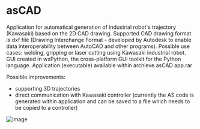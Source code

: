 # asCAD
Application for automatical generation of industrial robot's trajectory (Kawasaki) based on the 2D CAD drawing.
Supported CAD drawing format is dxf file (Drawing Interchange Format - developed by Autodesk to enable data interoperability between AutoCAD and other programs).
Possible use cases: welding, gripping or laser cutting using Kawasaki industrial robot.
GUI created in wxPython, the cross-platform GUI toolkit for the Python language.
Application (executable) available within archieve asCAD app.rar

Possible improvements:
- supporting 3D trajectories
- direct communication with Kawasaki controller (currently the AS code is generated within application and can be saved to a file which needs to be copied to a controller)

![image](https://user-images.githubusercontent.com/36520228/201860348-fa47011f-f9da-43ab-bd65-597b128cc66b.png)

